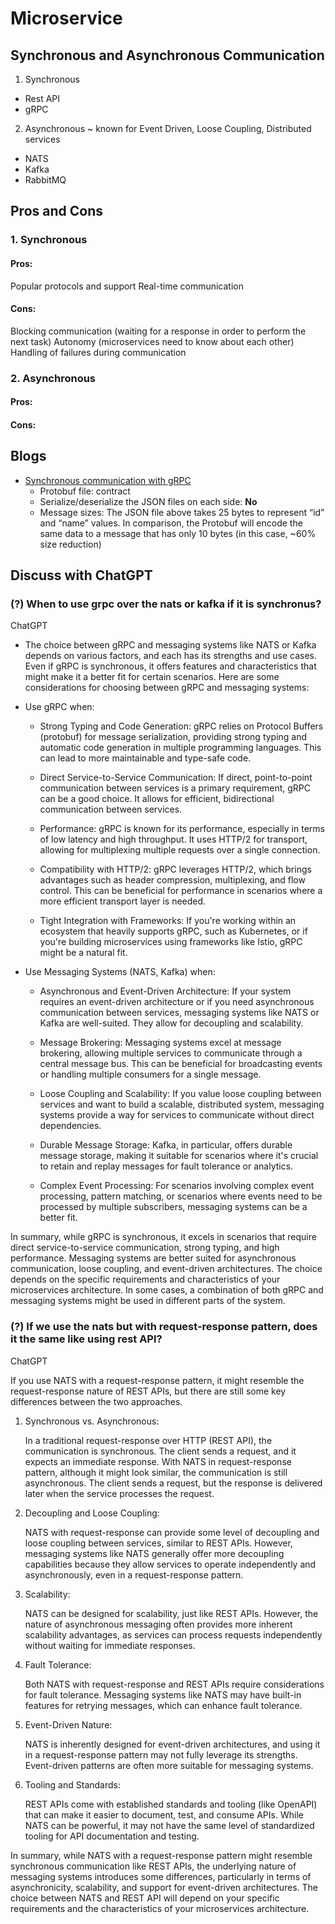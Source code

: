 # Microservice

## Synchronous and Asynchronous Communication

1. Synchronous

- Rest API
- gRPC

2. Asynchronous ~ known for Event Driven, Loose Coupling, Distributed services

- NATS
- Kafka
- RabbitMQ

## Pros and Cons

### 1. Synchronous

#### Pros:

Popular protocols and support
Real-time communication

#### Cons:

Blocking communication (waiting for a response in order to perform the next task)
Autonomy (microservices need to know about each other)
Handling of failures during communication

### 2. Asynchronous

#### Pros:

#### Cons:

## Blogs

- [Synchronous communication with gRPC](https://developers.mews.com/synchronous-communication-with-grpc/)
  - Protobuf file: contract
  - Serialize/deserialize the JSON files on each side: **No**
  - Message sizes: The JSON file above takes 25 bytes to represent “id” and “name” values.
    In comparison, the Protobuf will encode the same data to a message that has only 10 bytes (in this case, ~60% size reduction)

## Discuss with ChatGPT

### (?) When to use grpc over the nats or kafka if it is synchronus?

ChatGPT

- The choice between gRPC and messaging systems like NATS or Kafka depends on various factors, and each has its strengths and use cases. Even if gRPC is synchronous, it offers features and characteristics that might make it a better fit for certain scenarios. Here are some considerations for choosing between gRPC and messaging systems:
- Use gRPC when:

  - Strong Typing and Code Generation:
    gRPC relies on Protocol Buffers (protobuf) for message serialization, providing strong typing and automatic code generation in multiple programming languages.
    This can lead to more maintainable and type-safe code.

  - Direct Service-to-Service Communication:
    If direct, point-to-point communication between services is a primary requirement, gRPC can be a good choice. It allows for efficient, bidirectional communication between services.

  - Performance:
    gRPC is known for its performance, especially in terms of low latency and high throughput. It uses HTTP/2 for transport, allowing for multiplexing multiple requests over a single connection.

  - Compatibility with HTTP/2:
    gRPC leverages HTTP/2, which brings advantages such as header compression, multiplexing, and flow control. This can be beneficial for performance in scenarios where a more efficient transport layer is needed.

  - Tight Integration with Frameworks:
    If you're working within an ecosystem that heavily supports gRPC, such as Kubernetes, or if you're building microservices using frameworks like Istio, gRPC might be a natural fit.

- Use Messaging Systems (NATS, Kafka) when:

  - Asynchronous and Event-Driven Architecture:
    If your system requires an event-driven architecture or if you need asynchronous communication between services, messaging systems like NATS or Kafka are well-suited. They allow for decoupling and scalability.

  - Message Brokering:
    Messaging systems excel at message brokering, allowing multiple services to communicate through a central message bus. This can be beneficial for broadcasting events or handling multiple consumers for a single message.

  - Loose Coupling and Scalability:
    If you value loose coupling between services and want to build a scalable, distributed system, messaging systems provide a way for services to communicate without direct dependencies.

  - Durable Message Storage:
    Kafka, in particular, offers durable message storage, making it suitable for scenarios where it's crucial to retain and replay messages for fault tolerance or analytics.

  - Complex Event Processing:
    For scenarios involving complex event processing, pattern matching, or scenarios where events need to be processed by multiple subscribers, messaging systems can be a better fit.

In summary, while gRPC is synchronous, it excels in scenarios that require direct service-to-service communication, strong typing, and high performance. Messaging systems are better suited for asynchronous communication, loose coupling, and event-driven architectures. The choice depends on the specific requirements and characteristics of your microservices architecture. In some cases, a combination of both gRPC and messaging systems might be used in different parts of the system.

### (?) If we use the nats but with request-response pattern, does it the same like using rest API?

ChatGPT

If you use NATS with a request-response pattern, it might resemble the request-response nature of REST APIs, but there are still some key differences between the two approaches.

1.  Synchronous vs. Asynchronous:

    In a traditional request-response over HTTP (REST API), the communication is synchronous. The client sends a request, and it expects an immediate response.
    With NATS in request-response pattern, although it might look similar, the communication is still asynchronous. The client sends a request, but the response is delivered later when the service processes the request.

2.  Decoupling and Loose Coupling:

    NATS with request-response can provide some level of decoupling and loose coupling between services, similar to REST APIs.
    However, messaging systems like NATS generally offer more decoupling capabilities because they allow services to operate independently and asynchronously, even in a request-response pattern.

3.  Scalability:

    NATS can be designed for scalability, just like REST APIs. However, the nature of asynchronous messaging often provides more inherent scalability advantages, as services can process requests independently without waiting for immediate responses.

4.  Fault Tolerance:

    Both NATS with request-response and REST APIs require considerations for fault tolerance. Messaging systems like NATS may have built-in features for retrying messages, which can enhance fault tolerance.

5.  Event-Driven Nature:

    NATS is inherently designed for event-driven architectures, and using it in a request-response pattern may not fully leverage its strengths. Event-driven patterns are often more suitable for messaging systems.

6.  Tooling and Standards:

    REST APIs come with established standards and tooling (like OpenAPI) that can make it easier to document, test, and consume APIs.
    While NATS can be powerful, it may not have the same level of standardized tooling for API documentation and testing.

In summary, while NATS with a request-response pattern might resemble synchronous communication like REST APIs, the underlying nature of messaging systems introduces some differences, particularly in terms of asynchronicity, scalability, and support for event-driven architectures. The choice between NATS and REST API will depend on your specific requirements and the characteristics of your microservices architecture.
